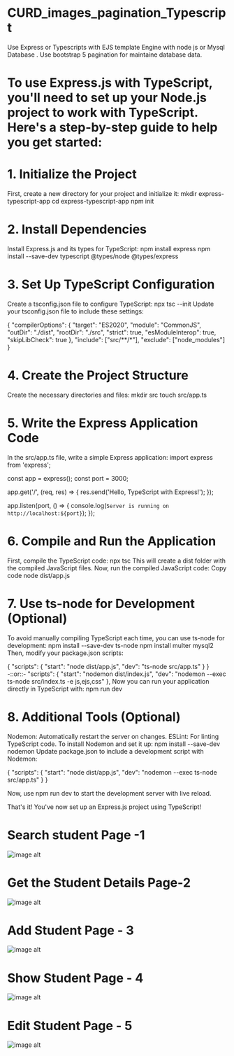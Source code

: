 # CURD_images_pagination_Typescript
Use Express or Typescripts with EJS template Engine with node js or Mysql Database . Use bootstrap 5 pagination for maintaine database data.
# To use Express.js with TypeScript, you'll need to set up your Node.js project to work with TypeScript. Here's a step-by-step guide to help you get started:
# 1. Initialize the Project
First, create a new directory for your project and initialize it:
mkdir express-typescript-app
cd express-typescript-app
npm init 
# 2. Install Dependencies
Install Express.js and its types for TypeScript:
npm install express
npm install --save-dev typescript @types/node @types/express 
# 3. Set Up TypeScript Configuration
Create a tsconfig.json file to configure TypeScript:
npx tsc --init
Update your tsconfig.json file to include these settings:

{
  "compilerOptions": {
    "target": "ES2020",
    "module": "CommonJS",
    "outDir": "./dist",
    "rootDir": "./src",
    "strict": true,
    "esModuleInterop": true,
    "skipLibCheck": true
  },
  "include": ["src/**/*"],
  "exclude": ["node_modules"]
}

# 4. Create the Project Structure
Create the necessary directories and files:
mkdir src
touch src/app.ts
# 5. Write the Express Application Code
In the src/app.ts file, write a simple Express application:
import express from 'express';

const app = express();
const port = 3000;

app.get('/', (req, res) => {
  res.send('Hello, TypeScript with Express!');
});

app.listen(port, () => {
  console.log(`Server is running on http://localhost:${port}`);
});
# 6. Compile and Run the Application
First, compile the TypeScript code:
npx tsc
This will create a dist folder with the compiled JavaScript files. Now, run the compiled JavaScript code:
Copy code
node dist/app.js
# 7. Use ts-node for Development (Optional)
To avoid manually compiling TypeScript each time, you can use ts-node for development:
npm install --save-dev ts-node
npm install multer mysql2 
Then, modify your package.json scripts:

{
  "scripts": {
    "start": "node dist/app.js",
    "dev": "ts-node src/app.ts"
  }
}
-::or::- 
"scripts": {
    "start": "nodemon  dist/index.js",
    "dev": "nodemon --exec ts-node src/index.ts -e js,ejs,css"
  },
Now you can run your application directly in TypeScript with:
npm run dev
# 8. Additional Tools (Optional)
Nodemon: Automatically restart the server on changes.
ESLint: For linting TypeScript code.
To install Nodemon and set it up:
npm install --save-dev nodemon
Update package.json to include a development script with Nodemon:

{
  "scripts": {
    "start": "node dist/app.js",
    "dev": "nodemon --exec ts-node src/app.ts"
  }
}

Now, use npm run dev to start the development server with live reload.

That's it!
You've now set up an Express.js project using TypeScript!

# Search student Page -1
![image alt](https://github.com/JavascriptPrograms/CURD_images_pagination_Typescript/blob/d1de33630d3c5445f89434a2f2d572bf9fe70d51/images/Screenshot%20(6).png)
# Get the Student Details Page-2
![image alt](https://github.com/JavascriptPrograms/CURD_images_pagination_Typescript/blob/4932e0c2ede645f8463cd176a3c2b8ebaa3c58a4/images/Screenshot%20(11).png)
# Add Student Page - 3
![image alt](https://github.com/JavascriptPrograms/CURD_images_pagination_Typescript/blob/4932e0c2ede645f8463cd176a3c2b8ebaa3c58a4/images/Screenshot%20(7).png)
# Show Student Page - 4
![image alt](https://github.com/JavascriptPrograms/CURD_images_pagination_Typescript/blob/4932e0c2ede645f8463cd176a3c2b8ebaa3c58a4/images/Screenshot%20(8).png)
# Edit Student Page - 5
![image alt](https://github.com/JavascriptPrograms/CURD_images_pagination_Typescript/blob/4932e0c2ede645f8463cd176a3c2b8ebaa3c58a4/images/Screenshot%20(9).png)
